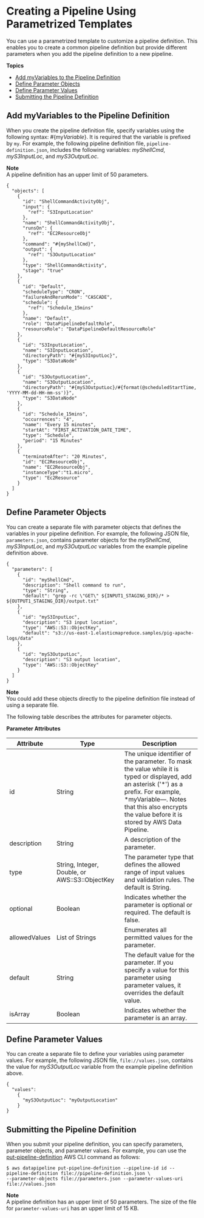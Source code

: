 # Creating a Pipeline Using Parametrized Templates<a name="dp-custom-templates"></a>

You can use a parametrized template to customize a pipeline definition\. This enables you to create a common pipeline definition but provide different parameters when you add the pipeline definition to a new pipeline\.

**Topics**
+ [Add myVariables to the Pipeline Definition](#add-pipeline-variables)
+ [Define Parameter Objects](#define-pipeline-parameter-objects)
+ [Define Parameter Values](#define-pipeline-parameter-values)
+ [Submitting the Pipeline Definition](#submit-pipeline-definition)

## Add myVariables to the Pipeline Definition<a name="add-pipeline-variables"></a>

When you create the pipeline definition file, specify variables using the following syntax: \#\{my*Variable*\}\. It is required that the variable is prefixed by `my`\. For example, the following pipeline definition file, `pipeline-definition.json`, includes the following variables: *myShellCmd*, *myS3InputLoc*, and *myS3OutputLoc*\.

**Note**  
A pipeline definition has an upper limit of 50 parameters\.

```
{ 
  "objects": [
    {
      "id": "ShellCommandActivityObj",
      "input": {
        "ref": "S3InputLocation"
      },
      "name": "ShellCommandActivityObj",
      "runsOn": {
        "ref": "EC2ResourceObj"
      },
      "command": "#{myShellCmd}",
      "output": {
        "ref": "S3OutputLocation"
      },
      "type": "ShellCommandActivity",
      "stage": "true"
    },
    {
      "id": "Default",
      "scheduleType": "CRON",
      "failureAndRerunMode": "CASCADE",
      "schedule": {
        "ref": "Schedule_15mins"
      },
      "name": "Default",
      "role": "DataPipelineDefaultRole",
      "resourceRole": "DataPipelineDefaultResourceRole"
    },
    {
      "id": "S3InputLocation",
      "name": "S3InputLocation",
      "directoryPath": "#{myS3InputLoc}",
      "type": "S3DataNode"
    },
    {
      "id": "S3OutputLocation",
      "name": "S3OutputLocation",
      "directoryPath": "#{myS3OutputLoc}/#{format(@scheduledStartTime, 'YYYY-MM-dd-HH-mm-ss')}",
      "type": "S3DataNode"
    },
    {
      "id": "Schedule_15mins",
      "occurrences": "4",
      "name": "Every 15 minutes",
      "startAt": "FIRST_ACTIVATION_DATE_TIME",
      "type": "Schedule",
      "period": "15 Minutes"
    },
    {
      "terminateAfter": "20 Minutes",
      "id": "EC2ResourceObj",
      "name": "EC2ResourceObj",
	  "instanceType":"t1.micro",
      "type": "Ec2Resource"
    }
  ]
}
```

## Define Parameter Objects<a name="define-pipeline-parameter-objects"></a>

You can create a separate file with parameter objects that defines the variables in your pipeline definition\. For example, the following JSON file, `parameters.json`, contains parameter objects for the *myShellCmd*, *myS3InputLoc*, and *myS3OutputLoc* variables from the example pipeline definition above\.

```
{
  "parameters": [
    {
      "id": "myShellCmd",
      "description": "Shell command to run",
      "type": "String",
      "default": "grep -rc \"GET\" ${INPUT1_STAGING_DIR}/* > ${OUTPUT1_STAGING_DIR}/output.txt"
    },
    {
      "id": "myS3InputLoc",
      "description": "S3 input location",
      "type": "AWS::S3::ObjectKey",
      "default": "s3://us-east-1.elasticmapreduce.samples/pig-apache-logs/data"
    },
    {
      "id": "myS3OutputLoc",
      "description": "S3 output location",
      "type": "AWS::S3::ObjectKey"
    }
  ]
}
```

**Note**  
You could add these objects directly to the pipeline definition file instead of using a separate file\.

The following table describes the attributes for parameter objects\.


**Parameter Attributes**  

| Attribute | Type | Description | 
| --- | --- | --- | 
| id | String | The unique identifier of the parameter\. To mask the value while it is typed or displayed, add an asterisk \('\*'\) as a prefix\. For example, \*myVariable—\. Notes that this also encrypts the value before it is stored by AWS Data Pipeline\. | 
| description | String | A description of the parameter\. | 
| type | String, Integer, Double, or AWS::S3::ObjectKey | The parameter type that defines the allowed range of input values and validation rules\. The default is String\. | 
| optional | Boolean | Indicates whether the parameter is optional or required\. The default is false\. | 
| allowedValues | List of Strings | Enumerates all permitted values for the parameter\. | 
| default | String | The default value for the parameter\. If you specify a value for this parameter using parameter values, it overrides the default value\. | 
| isArray | Boolean | Indicates whether the parameter is an array\. | 

## Define Parameter Values<a name="define-pipeline-parameter-values"></a>

You can create a separate file to define your variables using parameter values\. For example, the following JSON file, `file://values.json`, contains the value for *myS3OutputLoc* variable from the example pipeline definition above\.

```
{
  "values": 
    {
      "myS3OutputLoc": "myOutputLocation"
    }
}
```

## Submitting the Pipeline Definition<a name="submit-pipeline-definition"></a>

When you submit your pipeline definition, you can specify parameters, parameter objects, and parameter values\. For example, you can use the [put\-pipeline\-definition](https://docs.aws.amazon.com/cli/latest/reference/datapipeline/put-pipeline-definition.html) AWS CLI command as follows:

```
$ aws datapipeline put-pipeline-definition --pipeline-id id --pipeline-definition file://pipeline-definition.json \ 
--parameter-objects file://parameters.json --parameter-values-uri file://values.json
```

**Note**  
A pipeline definition has an upper limit of 50 parameters\. The size of the file for `parameter-values-uri` has an upper limit of 15 KB\.